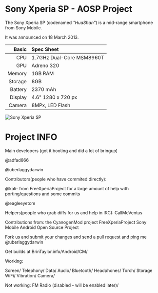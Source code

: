Sony Xperia SP - AOSP Project
==============


The Sony Xperia SP (codenamed _"HuaShan"_) is a mid-range smartphone from Sony Mobile.

It was announced on 18 March 2013.

Basic   | Spec Sheet
-------:|:-------------------------
CPU     | 1.7GHz Dual-Core MSM8960T
GPU     | Adreno 320
Memory  | 1GB RAM
Storage | 8GB
Battery | 2370 mAh
Display | 4.6" 1280 x 720 px
Camera  | 8MPx, LED Flash

![Sony Xperia SP](http://upload.wikimedia.org/wikipedia/commons/thumb/e/e4/To_add_to_Xperia_SP_article.jpg/480px-To_add_to_Xperia_SP_article.jpg "Sony Xperia SP in black, white and red")

Project INFO
======

Main developers (got it booting and did a lot of bringup)

@adfad666 

@uberlaggydarwin



Contributors(people who have commited directly):

@kali- from FreeXperiaProject for a large amount of help with porting/questions and  some commits

@eagleeyetom

Helpers(people who grab diffs for us and help in IRC): CallMeVentus

Contributions from:
the CyanogenMod project
FreeXperiaProject
Sony Mobile
Android Open Source Project

Fork us and submit your changes and send a pull request and ping me @uberlaggydarwin

Get builds at BrinTaylor.info/Android/CM/


Working:

Screen/
Telephony/
Data/
Audio/
Bluetooth/
Headphones/
Torch/
Storage
WiFi/
Vibration/
Camera/

Not working:
FM Radio (disabled - will be enabled later)/
